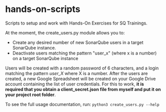 # hands-on-scripts
Scripts to setup and work with Hands-On Exercises for SQ Trainings. 

At the moment, the create_users.py module allows you to:

* Create any desired number of new SonarQube users in a target SonarQube instance. 
* Deactivate users matching the pattern "user_x" (where x is a number) on a target SonarQube instance

Users will be created with a random password of 6 characters, and a login matching the pattern *user_X* where X is a number. After the users are created, a new Google Spreadsheet will be created on your Google Drive account containing the list of user credentials. For this to work, **it is required that you obtain a client_secret.json file from myself and put it on your project root folder**. 

To see the full usage documentation, run: `python3 create_users.py --help`
